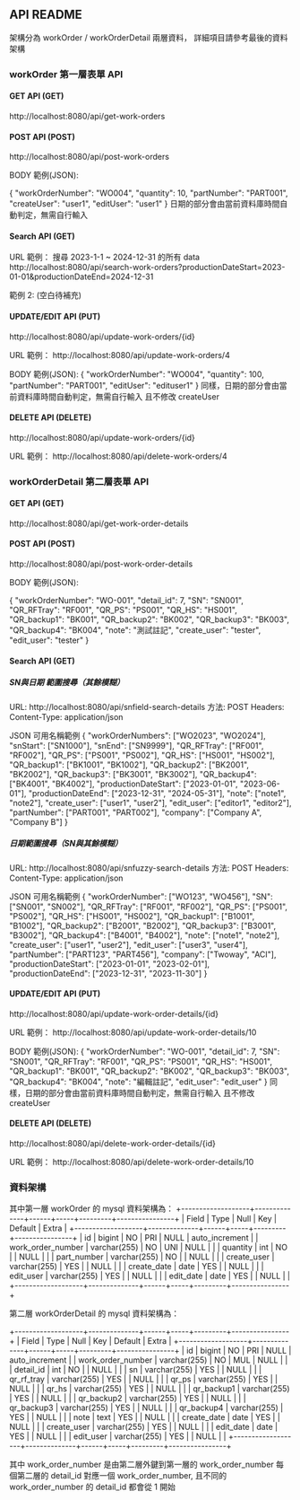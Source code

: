 ## API README

架構分為 workOrder / workOrderDetail 兩層資料，
詳細項目請參考最後的資料架構

### workOrder 第一層表單 API

#### GET API (GET)
http://localhost:8080/api/get-work-orders

#### POST API (POST)
http://localhost:8080/api/post-work-orders

BODY 範例(JSON):

{
  "workOrderNumber": "WO004",
  "quantity": 10,
  "partNumber": "PART001",
  "createUser": "user1",
  "editUser": "user1"
}
日期的部分會由當前資料庫時間自動判定，無需自行輸入

#### Search API (GET)
URL 範例：
搜尋 2023-1-1 ~ 2024-12-31 的所有 data
http://localhost:8080/api/search-work-orders?productionDateStart=2023-01-01&productionDateEnd=2024-12-31

範例 2:
(空白待補充)

#### UPDATE/EDIT API (PUT)
http://localhost:8080/api/update-work-orders/{id}

URL 範例：
http://localhost:8080/api/update-work-orders/4

BODY 範例(JSON):
{
  "workOrderNumber": "WO004",
  "quantity": 100,
  "partNumber": "PART001",
  "editUser": "edituser1"
}
同樣，日期的部分會由當前資料庫時間自動判定，無需自行輸入
且不修改 createUser

#### DELETE API (DELETE)
http://localhost:8080/api/update-work-orders/{id}

URL 範例：
http://localhost:8080/api/delete-work-orders/4


### workOrderDetail 第二層表單 API

#### GET API (GET)
http://localhost:8080/api/get-work-order-details

#### POST API (POST)

http://localhost:8080/api/post-work-order-details

BODY 範例(JSON):

{
  "workOrderNumber": "WO-001",
  "detail_id": 7,
  "SN": "SN001",
  "QR_RFTray": "RF001",
  "QR_PS": "PS001",
  "QR_HS": "HS001",
  "QR_backup1": "BK001",
  "QR_backup2": "BK002",
  "QR_backup3": "BK003",
  "QR_backup4": "BK004",
  "note": "測試註記",
  "create_user": "tester",
  "edit_user": "tester"
}

#### Search API (GET)

##### SN與日期 範圍搜尋（其餘模糊）
URL: http://localhost:8080/api/snfield-search-details
方法: POST
Headers:
Content-Type: application/json

JSON 可用名稱範例
{
  "workOrderNumbers": ["WO2023", "WO2024"],
  "snStart": ["SN1000"],
  "snEnd": ["SN9999"],
  "QR_RFTray": ["RF001", "RF002"],
  "QR_PS": ["PS001", "PS002"],
  "QR_HS": ["HS001", "HS002"],
  "QR_backup1": ["BK1001", "BK1002"],
  "QR_backup2": ["BK2001", "BK2002"],
  "QR_backup3": ["BK3001", "BK3002"],
  "QR_backup4": ["BK4001", "BK4002"],
  "productionDateStart": ["2023-01-01", "2023-06-01"],
  "productionDateEnd": ["2023-12-31", "2024-05-31"],
  "note": ["note1", "note2"],
  "create_user": ["user1", "user2"],
  "edit_user": ["editor1", "editor2"],
  "partNumber": ["PART001", "PART002"],
  "company": ["Company A", "Company B"]
}

##### 日期範圍搜尋（SN與其餘模糊）
URL: http://localhost:8080/api/snfuzzy-search-details
方法: POST
Headers:
Content-Type: application/json

JSON 可用名稱範例
{
  "workOrderNumber": ["WO123", "WO456"],
  "SN": ["SN001", "SN002"],
  "QR_RFTray": ["RF001", "RF002"],
  "QR_PS": ["PS001", "PS002"],
  "QR_HS": ["HS001", "HS002"],
  "QR_backup1": ["B1001", "B1002"],
  "QR_backup2": ["B2001", "B2002"],
  "QR_backup3": ["B3001", "B3002"],
  "QR_backup4": ["B4001", "B4002"],
  "note": ["note1", "note2"],
  "create_user": ["user1", "user2"],
  "edit_user": ["user3", "user4"],
  "partNumber": ["PART123", "PART456"],
  "company": ["Twoway", "ACI"],
  "productionDateStart": ["2023-01-01", "2023-02-01"],
  "productionDateEnd": ["2023-12-31", "2023-11-30"]
}

#### UPDATE/EDIT API (PUT)

http://localhost:8080/api/update-work-order-details/{id}

URL 範例：
http://localhost:8080/api/update-work-order-details/10

BODY 範例(JSON):
{
  "workOrderNumber": "WO-001",
  "detail_id": 7,
  "SN": "SN001",
  "QR_RFTray": "RF001",
  "QR_PS": "PS001",
  "QR_HS": "HS001",
  "QR_backup1": "BK001",
  "QR_backup2": "BK002",
  "QR_backup3": "BK003",
  "QR_backup4": "BK004",
  "note": "編輯註記",
  "edit_user": "edit_user"
}
同樣，日期的部分會由當前資料庫時間自動判定，無需自行輸入
且不修改 createUser

#### DELETE API (DELETE)
http://localhost:8080/api/delete-work-order-details/{id}

URL 範例：
http://localhost:8080/api/delete-work-order-details/10

### 資料架構
其中第一層 workOrder 的 mysql 資料架構為：
+-------------------+--------------+------+-----+---------+----------------+
| Field             | Type         | Null | Key | Default | Extra          |
+-------------------+--------------+------+-----+---------+----------------+
| id                | bigint       | NO   | PRI | NULL    | auto_increment |
| work_order_number | varchar(255) | NO   | UNI | NULL    |                |
| quantity          | int          | NO   |     | NULL    |                |
| part_number       | varchar(255) | NO   |     | NULL    |                |
| create_user       | varchar(255) | YES  |     | NULL    |                |
| create_date       | date         | YES  |     | NULL    |                |
| edit_user         | varchar(255) | YES  |     | NULL    |                |
| edit_date         | date         | YES  |     | NULL    |                |
+-------------------+--------------+------+-----+---------+----------------+

第二層 workOrderDetail 的 mysql 資料架構為：

+-------------------+--------------+------+-----+---------+----------------+
| Field             | Type         | Null | Key | Default | Extra          |
+-------------------+--------------+------+-----+---------+----------------+
| id                | bigint       | NO   | PRI | NULL    | auto_increment |
| work_order_number | varchar(255) | NO   | MUL | NULL    |                |
| detail_id         | int          | NO   |     | NULL    |                |
| sn                | varchar(255) | YES  |     | NULL    |                |
| qr_rf_tray        | varchar(255) | YES  |     | NULL    |                |
| qr_ps             | varchar(255) | YES  |     | NULL    |                |
| qr_hs             | varchar(255) | YES  |     | NULL    |                |
| qr_backup1        | varchar(255) | YES  |     | NULL    |                |
| qr_backup2        | varchar(255) | YES  |     | NULL    |                |
| qr_backup3        | varchar(255) | YES  |     | NULL    |                |
| qr_backup4        | varchar(255) | YES  |     | NULL    |                |
| note              | text         | YES  |     | NULL    |                |
| create_date       | date         | YES  |     | NULL    |                |
| create_user       | varchar(255) | YES  |     | NULL    |                |
| edit_date         | date         | YES  |     | NULL    |                |
| edit_user         | varchar(255) | YES  |     | NULL    |                |
+-------------------+--------------+------+-----+---------+----------------+

其中  work_order_number 是由第二層外鍵到第一層的  work_order_number
每個第二層的 detail_id 對應一個 work_order_number,
且不同的 work_order_number 的 detail_id 都會從 1 開始
